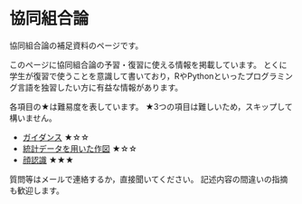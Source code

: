 # 協同組合論

協同組合論の補足資料のページです。

このページに協同組合論の予習・復習に使える情報を掲載しています。
とくに学生が復習で使うことを意識して書いており，RやPythonといったプログラミング言語を独習したい方に有益な情報があります。

各項目の★は難易度を表しています。
★3つの項目は難しいため，スキップして構いません。

- [ガイダンス](https://takeshinishimura.github.io/Cooperative/01_introduction.html) ★☆☆
- [統計データを用いた作図](https://takeshinishimura.github.io/Cooperative/02_stats.html) ★☆☆
- [顔認識](https://takeshinishimura.github.io/Cooperative/03_face.html) ★★★


質問等はメールで連絡するか，直接聞いてください。
記述内容の間違いの指摘も歓迎します。
